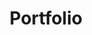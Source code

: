 ---
title: Portfolio
layout: posts
permalink: /blog/
author_profile: true
collection: posts
entries_layout: grid
classes: wide
---